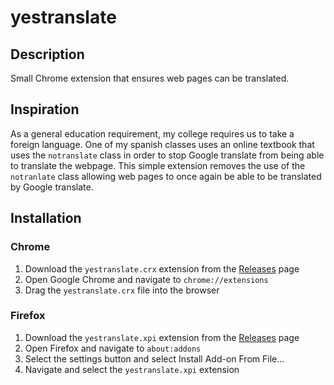 # yestranslate

## Description
Small Chrome extension that ensures web pages can be translated.

## Inspiration
As a general education requirement, my college requires us to take a foreign language. One of my spanish classes uses an online textbook that uses the `notranslate` class in order to stop Google translate from being able to translate the webpage. This simple extension removes the use of the `notranlate` class allowing web pages to once again be able to be translated by Google translate.

## Installation

### Chrome
1. Download the `yestranslate.crx` extension from the [Releases](https://github.com/jbwong05/yestranslate/releases) page
2. Open Google Chrome and navigate to `chrome://extensions`
3. Drag the `yestranslate.crx` file into the browser 

### Firefox
1. Download the `yestranslate.xpi` extension from the [Releases](https://github.com/jbwong05/yestranslate/releases) page
2. Open Firefox and navigate to `about:addons`
3. Select the settings button and select Install Add-on From File...
4. Navigate and select the `yestranslate.xpi` extension